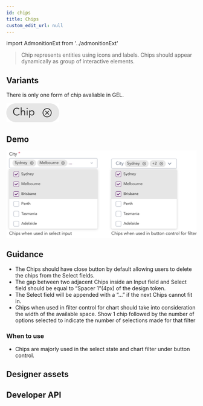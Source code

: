 ```yaml
---
id: chips
title: Chips
custom_edit_url: null
---
```


import AdmonitionExt from '../admonitionExt'

> Chip represents entities using icons and labels. Chips should appear dynamically as group of interactive elements.


## Variants

There is only one form of chip avaliable in GEL.

![Chips](img/chip.svg)


## Demo

![Chips demo](img/chips-demo.svg)


## Guidance

* The Chips should have close button by default allowing users to delete the chips from the Select fields.
* The gap between two adjacent Chips inside an Input field and Select field should be equal to “Spacer 1”(4px) of the design token.
* The Select field will be appended with a “...” if the next Chips cannot fit in. 
* Chips when used in filter control for chart should take into consideration the width of the available space. Show 1 chip followed by the number of options selected to indicate the number of selections made for that  filter

### When to use

* Chips are majorly used in the select state and chart filter under button control.


## Designer assets

<AdmonitionExt type="figma" url="https://www.figma.com/file/kzLxtqv6YGL0wotiqzgEo4/GEL-UI-Doc?node-id=696%3A97147" />


## Developer API

<AdmonitionExt type="vue" url="https://primefaces.org/primevue/chips" />